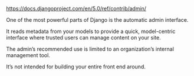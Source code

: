 https://docs.djangoproject.com/en/5.0/ref/contrib/admin/

One of the most powerful parts of Django is the automatic admin interface. 

It reads metadata from your models to provide a quick, model-centric interface where trusted users can manage content on your site. 

The admin’s recommended use is limited to an organization’s internal management tool. 

It’s not intended for building your entire front end around.
